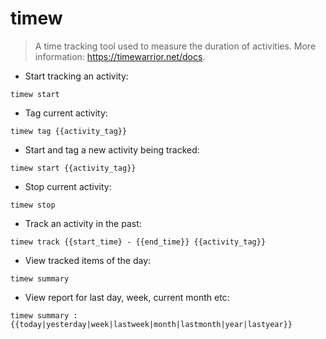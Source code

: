 # timew

> A time tracking tool used to measure the duration of activities.
> More information: <https://timewarrior.net/docs>.

- Start tracking an activity:

`timew start`

- Tag current activity:

`timew tag {{activity_tag}}`

- Start and tag a new activity being tracked:

`timew start {{activity_tag}}`

- Stop current activity:

`timew stop`

- Track an activity in the past:

`timew track {{start_time} - {{end_time}} {{activity_tag}}`

- View tracked items of the day:

`timew summary`

- View report for last day, week, current month etc:

`timew summary :{{today|yesterday|week|lastweek|month|lastmonth|year|lastyear}}`
